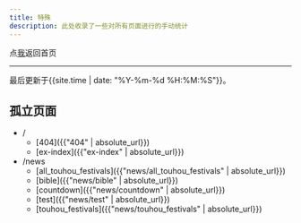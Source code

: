 ```yaml
---
title: 特殊
description: 此处收录了一些对所有页面进行的手动统计
---
```

点<a href="..">我</a>返回首页
***
最后更新于{{site.time | date: "%Y-%m-%d %H:%M:%S"}}。
## 孤立页面
- /
	- [404]({{"404" | absolute_url}})
	- [ex-index]({{"ex-index" | absolute_url}})
- /news
	- [all_touhou_festivals]({{"news/all_touhou_festivals" | absolute_url}})
	- [bible]({{"news/bible" | absolute_url}})
	- [countdown]({{"news/countdown" | absolute_url}})
	- [test]({{"news/test" | absolute_url}})
	- [touhou_festivals]({{"news/touhou_festivals" | absolute_url}})
